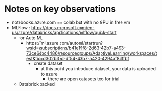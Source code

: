 # Notes on key observations
  
* notebooks.azure.com == colab but with no GPU in free vm
* MLFlow : https://docs.microsoft.com/en-us/azure/databricks/applications/mlflow/quick-start 
  * for Auto ML 
    * https://ml.azure.com/automl/startrun?wsid=/subscriptions/b41e19f8-2d63-42b7-a493-73ce6dbc4486/resourcegroups/AdaptiveLearning/workspaces/test&tid=d302b37d-df54-43b7-a420-4294af8dffbf
      * create dataset
        * at this point you introduce dataset, your data is uploaded to azure
          * there are open datasets too for trial
  * Databrick backed
